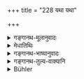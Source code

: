 +++
title = "228 यथा यथा"

+++

<details><summary>गङ्गानथ-मूलानुवादः</summary>

As a man, having committed a misdeed, goes on proclaiming it himself, so does he become freed from that sin, as a snake from its slough.—(228)
</details>

<details><summary>मेधातिथिः</summary>

ख्यापनविधेर् अर्थवादः । **नरो ऽधर्मम्** इति नञः प्रश्लेषः । धर्मस्य स्वयं ख्यापनं निषिद्धम्- "न गुणाः स्वयं वाच्याः" इति । प्रकृतश् चाधर्म एव **तेनाधर्मेणेति** श्रूयत एव ॥ ११.२२८ ॥
</details>

<details><summary>गङ्गानथ-भाष्यानुवादः</summary>

This is a declamatory passage in support of the injunction of Confession.

In the expression ‘*naro-dharmam*,’ an ‘a’ is to be understood between the two words. As the proclaiming of one’s own righteous deeds has been forbidden—‘one should not proclaim his own good qualities’; while it is ‘*adharma*,’ ‘*sin*,’ that forms the subject-matter of the context; and the text itself in the second half has the term ‘*adharmeṇa*.’— (228)
</details>

<details><summary>गङ्गानथ-तुल्य-वाक्यानि</summary>

**(verses 11.227-233)  
**

See Comparative notes for [Verse
11.228].
</details>

<details><summary>Bühler</summary>

229	In proportion as a man who has done wrong, himself confesses it, even so far he is freed from guilt, as a snake from its slough.
</details>

